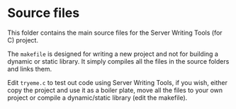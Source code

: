 # Source files

This folder contains the main source files for the Server Writing Tools (for C) project.

The `makefile` is designed for writing a new project and not for building a dynamic or static library. It simply compiles all the files in the source folders and links them.

Edit `tryeme.c` to test out code using Server Writing Tools, if you wish, either copy the project and use it as a boiler plate, move all the files to your own project or compile a dynamic/static library (edit the makefile).
